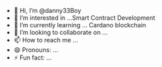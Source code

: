 - 👋 Hi, I’m @danny33Boy
- 👀 I’m interested in ...Smart Contract Development 
- 🌱 I’m currently learning ... Cardano blockchain
- 💞️ I’m looking to collaborate on ...
- 📫 How to reach me ...
- 😄 Pronouns: ...
- ⚡ Fun fact: ...

<!---
danny33Boy/danny33Boy is a ✨ special ✨ repository because its `README.md` (this file) appears on your GitHub profile.
You can click the Preview link to take a look at your changes.
--->
